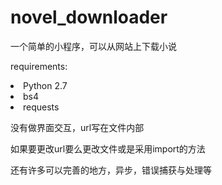 # novel_downloader
一个简单的小程序，可以从网站上下载小说

requirements:
<li>Python 2.7</li>
<li>bs4</li>
<li>requests</li>
<p></p>
<p>没有做界面交互，url写在文件内部</p>

<p>如果要更改url要么更改文件或是采用import的方法</p>

<p>还有许多可以完善的地方，异步，错误捕获与处理等</p>
